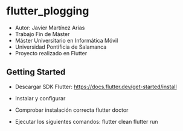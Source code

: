 # flutter_plogging

- Autor: Javier Martínez Arias
- Trabajo Fin de Máster 
- Máster Universitario en Informática Móvil
- Universidad Pontificia de Salamanca
- Proyecto realizado en Flutter

## Getting Started

- Descargar SDK Flutter: https://docs.flutter.dev/get-started/install
- Instalar y configurar
- Comprobar instalación correcta
	flutter doctor
	
- Ejecutar los siguientes comandos:
	flutter clean
	flutter run